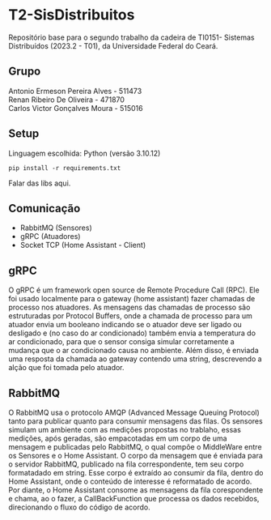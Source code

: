 # T2-SisDistribuitos
Repositório base para o segundo trabalho da cadeira de TI0151- Sistemas Distribuídos (2023.2 - T01), da Universidade Federal do Ceará. 


## Grupo
Antonio Ermeson Pereira Alves - 511473<br>
Renan Ribeiro De Oliveira - 471870<br>
Carlos Victor Gonçalves Moura - 515016<br>

## Setup
Linguagem escolhida: Python (versão 3.10.12)
```code
pip install -r requirements.txt
```

Falar das libs aqui.



## Comunicação
- RabbitMQ (Sensores)
- gRPC (Atuadores)
- Socket TCP (Home Assistant - Client)

## gRPC
  O gRPC é um framework open source de Remote Procedure Call (RPC). Ele foi usado localmente para o gateway (home assistant) fazer chamadas de processo nos atuadores. As mensagens das chamadas de processo são estruturadas por Protocol Buffers, onde a chamada de processo para um atuador envia um booleano indicando se o atuador deve ser ligado ou desligado e (no caso do ar condicionado) também envia a temperatura do ar condicionado, para que o sensor consiga simular corretamente a mudança que o ar condicionado causa no ambiente. Além disso, é enviada uma resposta da chamada ao gateway contendo uma string, descrevendo a alção que foi tomada pelo atuador.

## RabbitMQ
  O RabbitMQ usa o protocolo AMQP (Advanced Message Queuing Protocol) tanto para publicar quanto para consumir mensagens das filas.
  Os sensores simulam um ambiente com as medições propostas no trablaho, essas medições, após geradas, são empacotadas em um corpo de uma mensagem e publicadas pelo RabbitMQ, o qual compõe o MiddleWare entre os Sensores e o Home Assistant. O corpo da mensagem que é enviada para o servidor RabbitMQ, publicado na fila correspondente, tem seu corpo formatadado em string. Esse corpo é extraído ao consumir da fila, dentro do Home Assistant, onde o conteúdo de interesse é reformatado de acordo. Por diante, o Home Assistant consome as mensagens da fila corespondente e chama, ao o fazer, a CallBackFunction que processa os dados recebidos, direcionando o fluxo do código de acordo. 
